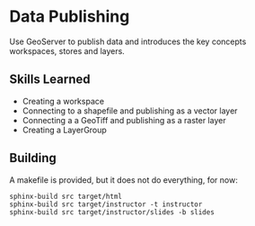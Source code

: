 # Data Publishing

Use GeoServer to publish data and introduces the key concepts workspaces, stores and layers.

## Skills Learned

* Creating a workspace
* Connecting to a shapefile and publishing as a vector layer
* Connecting a a GeoTiff and publishing as a raster layer
* Creating a LayerGroup

## Building

A makefile is provided, but it does not do everything, for now:

```
sphinx-build src target/html
sphinx-build src target/instructor -t instructor
sphinx-build src target/instructor/slides -b slides
```